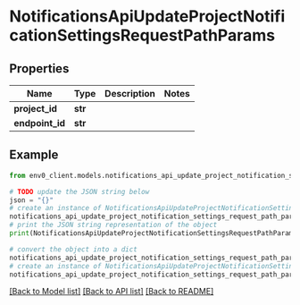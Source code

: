 # NotificationsApiUpdateProjectNotificationSettingsRequestPathParams


## Properties

Name | Type | Description | Notes
------------ | ------------- | ------------- | -------------
**project_id** | **str** |  | 
**endpoint_id** | **str** |  | 

## Example

```python
from env0_client.models.notifications_api_update_project_notification_settings_request_path_params import NotificationsApiUpdateProjectNotificationSettingsRequestPathParams

# TODO update the JSON string below
json = "{}"
# create an instance of NotificationsApiUpdateProjectNotificationSettingsRequestPathParams from a JSON string
notifications_api_update_project_notification_settings_request_path_params_instance = NotificationsApiUpdateProjectNotificationSettingsRequestPathParams.from_json(json)
# print the JSON string representation of the object
print(NotificationsApiUpdateProjectNotificationSettingsRequestPathParams.to_json())

# convert the object into a dict
notifications_api_update_project_notification_settings_request_path_params_dict = notifications_api_update_project_notification_settings_request_path_params_instance.to_dict()
# create an instance of NotificationsApiUpdateProjectNotificationSettingsRequestPathParams from a dict
notifications_api_update_project_notification_settings_request_path_params_from_dict = NotificationsApiUpdateProjectNotificationSettingsRequestPathParams.from_dict(notifications_api_update_project_notification_settings_request_path_params_dict)
```
[[Back to Model list]](../README.md#documentation-for-models) [[Back to API list]](../README.md#documentation-for-api-endpoints) [[Back to README]](../README.md)



